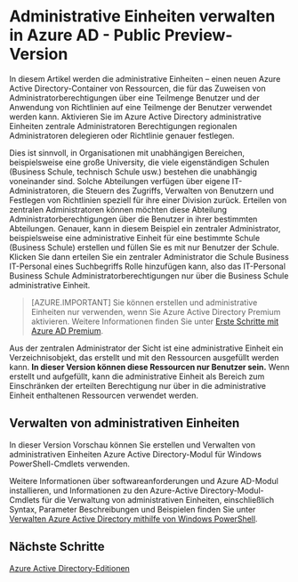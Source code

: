 <properties
   pageTitle="Administrative Einheiten verwalten in Azure Active Directory"
   description="Mithilfe von administrativen Einheiten für eine genauere Delegation von Berechtigungen in Azure Active Directory"
   services="active-directory"
   documentationCenter=""
   authors="curtand"
   manager="femila"
   editor=""/>

<tags
   ms.service="active-directory"
   ms.devlang="na"
   ms.topic="article"
   ms.tgt_pltfrm="na"
   ms.workload="identity"
   ms.date="08/23/2016"
   ms.author="curtand"/>

# <a name="administrative-units-management-in-azure-ad---public-preview"></a>Administrative Einheiten verwalten in Azure AD - Public Preview-Version

In diesem Artikel werden die administrative Einheiten – einen neuen Azure Active Directory-Container von Ressourcen, die für das Zuweisen von Administratorberechtigungen über eine Teilmenge Benutzer und der Anwendung von Richtlinien auf eine Teilmenge der Benutzer verwendet werden kann. Aktivieren Sie im Azure Active Directory administrative Einheiten zentrale Administratoren Berechtigungen regionalen Administratoren delegieren oder Richtlinie genauer festlegen.

Dies ist sinnvoll, in Organisationen mit unabhängigen Bereichen, beispielsweise eine große University, die viele eigenständigen Schulen (Business Schule, technisch Schule usw.) bestehen die unabhängig voneinander sind. Solche Abteilungen verfügen über eigene IT-Administratoren, die Steuern des Zugriffs, Verwalten von Benutzern und Festlegen von Richtlinien speziell für ihre einer Division zurück. Erteilen von zentralen Administratoren können möchten diese Abteilung Administratorberechtigungen über die Benutzer in ihrer bestimmten Abteilungen. Genauer, kann in diesem Beispiel ein zentraler Administrator, beispielsweise eine administrative Einheit für eine bestimmte Schule (Business Schule) erstellen und füllen Sie es mit nur Benutzer der Schule. Klicken Sie dann erteilen Sie ein zentraler Administrator die Schule Business IT-Personal eines Suchbegriffs Rolle hinzufügen kann, also das IT-Personal Business Schule Administratorberechtigungen nur über die Business Schule administrative Einheit.

> [AZURE.IMPORTANT]
> Sie können erstellen und administrative Einheiten nur verwenden, wenn Sie Azure Active Directory Premium aktivieren. Weitere Informationen finden Sie unter [Erste Schritte mit Azure AD Premium](active-directory-get-started-premium.md).

Aus der zentralen Administrator der Sicht ist eine administrative Einheit ein Verzeichnisobjekt, das erstellt und mit den Ressourcen ausgefüllt werden kann. **In dieser Version können diese Ressourcen nur Benutzer sein.** Wenn erstellt und aufgefüllt, kann die administrative Einheit als Bereich zum Einschränken der erteilten Berechtigung nur über in die administrative Einheit enthaltenen Ressourcen verwendet werden.

## <a name="managing-administrative-units"></a>Verwalten von administrativen Einheiten

In dieser Version Vorschau können Sie erstellen und Verwalten von administrativen Einheiten Azure Active Directory-Modul für Windows PowerShell-Cmdlets verwenden.

Weitere Informationen über softwareanforderungen und Azure AD-Modul installieren, und Informationen zu den Azure-Active Directory-Modul-Cmdlets für die Verwaltung von administrativen Einheiten, einschließlich Syntax, Parameter Beschreibungen und Beispielen finden Sie unter [Verwalten Azure Active Directory mithilfe von Windows PowerShell](https://msdn.microsoft.com/library/azure/jj151815.aspx).


## <a name="next-steps"></a>Nächste Schritte
[Azure Active Directory-Editionen](active-directory-editions.md)

